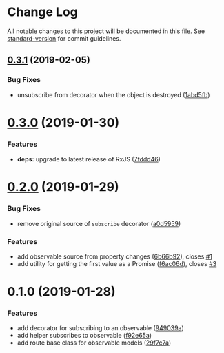 # Change Log

All notable changes to this project will be documented in this file. See [standard-version](https://github.com/conventional-changelog/standard-version) for commit guidelines.

<a name="0.3.1"></a>
## [0.3.1](https://github.com/alexlafroscia/ember-rx/compare/v0.3.0...v0.3.1) (2019-02-05)


### Bug Fixes

* unsubscribe from decorator when the object is destroyed ([1abd5fb](https://github.com/alexlafroscia/ember-rx/commit/1abd5fb))



<a name="0.3.0"></a>
# [0.3.0](https://github.com/alexlafroscia/ember-rx/compare/v0.2.0...v0.3.0) (2019-01-30)


### Features

* **deps:** upgrade to latest release of RxJS ([7fddd46](https://github.com/alexlafroscia/ember-rx/commit/7fddd46))



<a name="0.2.0"></a>

# [0.2.0](https://github.com/alexlafroscia/ember-rx/compare/v0.1.0...v0.2.0) (2019-01-29)

### Bug Fixes

- remove original source of `subscribe` decorator ([a0d5959](https://github.com/alexlafroscia/ember-rx/commit/a0d5959))

### Features

- add observable source from property changes ([6b66b92](https://github.com/alexlafroscia/ember-rx/commit/6b66b92)), closes [#1](https://github.com/alexlafroscia/ember-rx/issues/1)
- add utility for getting the first value as a Promise ([f6ac06d](https://github.com/alexlafroscia/ember-rx/commit/f6ac06d)), closes [#3](https://github.com/alexlafroscia/ember-rx/issues/3)

<a name="0.1.0"></a>

# 0.1.0 (2019-01-28)

### Features

- add decorator for subscribing to an observable ([949039a](https://github.com/alexlafroscia/ember-rx/commit/949039a))
- add helper subscribes to observable ([f92e65a](https://github.com/alexlafroscia/ember-rx/commit/f92e65a))
- add route base class for observable models ([29f7c7a](https://github.com/alexlafroscia/ember-rx/commit/29f7c7a))
